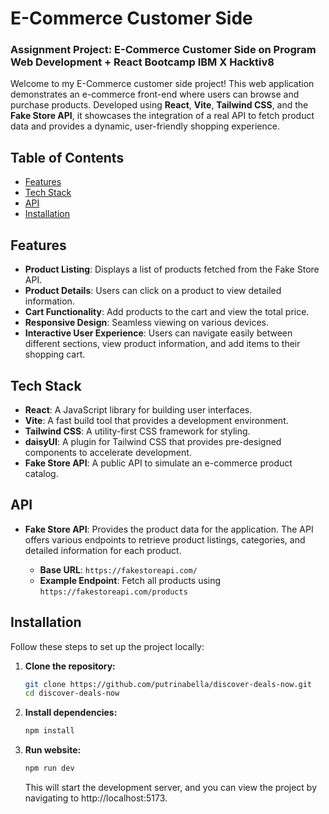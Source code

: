 # E-Commerce Customer Side

### Assignment Project: E-Commerce Customer Side on Program Web Development + React Bootcamp IBM X Hacktiv8

Welcome to my E-Commerce customer side project! This web application demonstrates an e-commerce front-end where users can browse and purchase products. Developed using **React**, **Vite**, **Tailwind CSS**, and the **Fake Store API**, it showcases the integration of a real API to fetch product data and provides a dynamic, user-friendly shopping experience.

## Table of Contents

- [Features](#features)
- [Tech Stack](#tech-stack)
- [API](#api)
- [Installation](#installation)

## Features

- **Product Listing**: Displays a list of products fetched from the Fake Store API.
- **Product Details**: Users can click on a product to view detailed information.
- **Cart Functionality**: Add products to the cart and view the total price.
- **Responsive Design**: Seamless viewing on various devices.
- **Interactive User Experience**: Users can navigate easily between different sections, view product information, and add items to their shopping cart.

## Tech Stack

- **React**: A JavaScript library for building user interfaces.
- **Vite**: A fast build tool that provides a development environment.
- **Tailwind CSS**: A utility-first CSS framework for styling.
- **daisyUI**: A plugin for Tailwind CSS that provides pre-designed components to accelerate development.
- **Fake Store API**: A public API to simulate an e-commerce product catalog.

## API

- **Fake Store API**: Provides the product data for the application. The API offers various endpoints to retrieve product listings, categories, and detailed information for each product.

  - **Base URL**: `https://fakestoreapi.com/`
  - **Example Endpoint**: Fetch all products using `https://fakestoreapi.com/products`

## Installation

Follow these steps to set up the project locally:

1. **Clone the repository:**

   ```bash
   git clone https://github.com/putrinabella/discover-deals-now.git
   cd discover-deals-now
   ```

2. **Install dependencies:**

   ```bash
   npm install
   ```

3. **Run website:**

   ```bash
   npm run dev
   ```

   This will start the development server, and you can view the project by navigating to http://localhost:5173.
